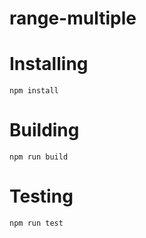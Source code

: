 # range-multiple

# Installing

```
npm install
```

# Building

```
npm run build
```

# Testing

```
npm run test
```
